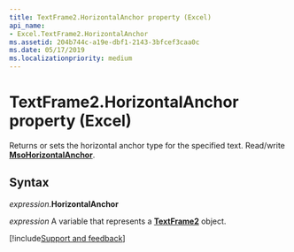 ```yaml
---
title: TextFrame2.HorizontalAnchor property (Excel)
api_name:
- Excel.TextFrame2.HorizontalAnchor
ms.assetid: 204b744c-a19e-dbf1-2143-3bfcef3caa0c
ms.date: 05/17/2019
ms.localizationpriority: medium
---
```



# TextFrame2.HorizontalAnchor property (Excel)

Returns or sets the horizontal anchor type for the specified text. Read/write **[MsoHorizontalAnchor](Office.MsoHorizontalAnchor.md)**.


## Syntax

_expression_.**HorizontalAnchor**

_expression_ A variable that represents a **[TextFrame2](Excel.TextFrame2.md)** object.




[!include[Support and feedback](~/includes/feedback-boilerplate.md)]